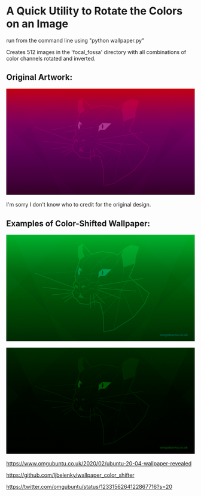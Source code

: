 # A Quick Utility to Rotate the Colors on an Image

run from the command line using "python wallpaper.py"

Creates 512 images in the 'focal_fossa' directory with all combinations of color channels rotated and inverted.

## Original Artwork:

![](warty-final-ubuntu.jpg)

I'm sorry I don't know who to credit for the original design.

## Examples of Color-Shifted Wallpaper:

![](ff_385.png)

![](ff_398.png)

https://www.omgubuntu.co.uk/2020/02/ubuntu-20-04-wallpaper-revealed

https://github.com/ljbelenky/wallpaper_color_shifter

https://twitter.com/omgubuntu/status/1233156264122867716?s=20
